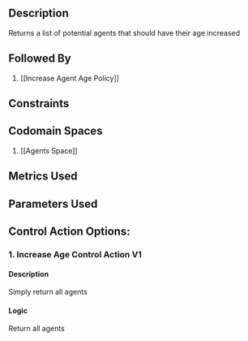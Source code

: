 ## Description

Returns a list of potential agents that should have their age increased
## Followed By
1. [[Increase Agent Age Policy]]

## Constraints
## Codomain Spaces
1. [[Agents Space]]

## Metrics Used

## Parameters Used

## Control Action Options:
### 1. Increase Age Control Action V1
#### Description
Simply return all agents
#### Logic
Return all agents

